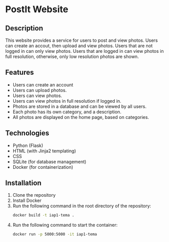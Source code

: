 # PostIt Website
## Description
This website provides a service for users to post and view photos. Users can create an accout,
then upload and view photos. Users that are not logged in can only view photos. Users that are
logged in can view photos in full resolution, otherwise, only low resolution photos are shown.

## Features
- Users can create an account
- Users can upload photos.
- Users can view photos.
- Users can view photos in full resolution if logged in.
- Photos are stored in a database and can be viewed by all users.
- Each photo has its own category, and a description.
- All photos are displayed on the home page, based on categories.

## Technologies
- Python (Flask)
- HTML (with Jinja2 templating)
- CSS
- SQLite (for database management)
- Docker (for containerization)

## Installation
1. Clone the repository
2. Install Docker
3. Run the following command in the root directory of the repository:
    ```bash
    docker build -t iap1-tema .
    ```
4. Run the following command to start the container:
    ```bash
    docker run -p 5000:5000 -it iap1-tema
    ```